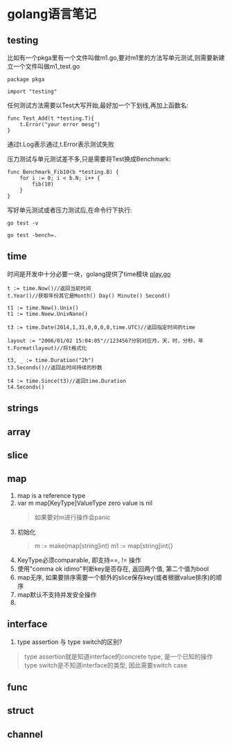 golang语言笔记
=====

testing
-----
比如有一个pkga里有一个文件叫做m1.go,要对m1里的方法写单元测试,则需要新建立一个文件叫做m1_test.go

```
package pkga

import "testing"
```
任何测试方法需要以Test大写开始,最好加一个下划线,再加上函数名:

```
func Test_Add(t *testing.T){
	t.Error("your error mesg")
}
```
通过t.Log表示通过,t.Error表示测试失败

压力测试与单元测试差不多,只是需要将Test换成Benchmark:

```
func Benchmark_Fib10(b *testing.B) {
	for i := 0; i < b.N; i++ {
		fib(10)
	}
}
```

写好单元测试或者压力测试后,在命令行下执行:

```
go test -v

go test -bench=.
```

time
----
时间是开发中十分必要一块，golang提供了time模块
[play.go](http://play.golang.org/p/1rGxhRwbcw)

```
t := time.Now()//返回当前时间
t.Year()//获取年份其它是Month() Day() Minute() Second()

t1 := time.Now().Unix()
t1 := time.Noew.UnixNano()

t3 := time.Date(2014,1,31,0,0,0,0,time.UTC)//返回指定时间的time

layout := "2006/01/02 15:04:05"//1234567分别对应月，天，时，分秒，年
t.Format(layout)//将t格式化

t3, _ := time.Duration("2h")
t3.Seconds()//返回此时间持续的秒数

t4 := time.Since(t3)//返回time.Duration
t4.Seconds()

```



strings
----

array
----

slice
----

map
----
1. map is a reference type
2. var m map[KeyType]ValueType zero value is nil
   > 如果要对m进行操作会panic
3. 初始化
   > m := make(map[string]int)
   > m1 := map[string]int{}
3. KeyType必须comparable, 即支持==, != 操作
4. 使用"comma ok idimo"判断key是否存在, 返回两个值, 第二个值为bool
5. map无序, 如果要排序需要一个额外的slice保存key(或者根据value排序)的顺序
6. map默认不支持并发安全操作
7. 


interface
----
1. type assertion 与 type switch的区别?
> type assertion就是知道interface的concrete type, 是一个已知的操作
> type switch是不知道interface的类型, 因此需要switch case

func
----

struct
----

channel
----
